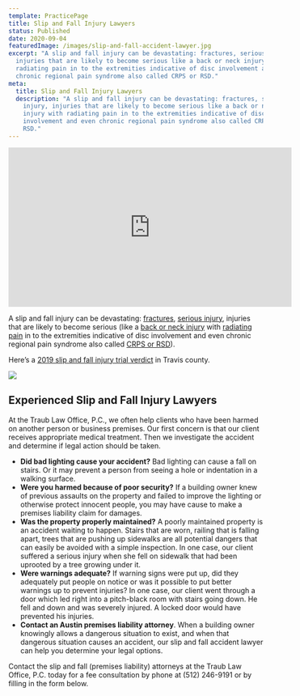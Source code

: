 ```yaml
---
template: PracticePage
title: Slip and Fall Injury Lawyers
status: Published
date: 2020-09-04
featuredImage: /images/slip-and-fall-accident-lawyer.jpg
excerpt: "A slip and fall injury can be devastating: fractures, serious injury,
  injuries that are likely to become serious like a back or neck injury with
  radiating pain in to the extremities indicative of disc involvement and even
  chronic regional pain syndrome also called CRPS or RSD."
meta:
  title: Slip and Fall Injury Lawyers
  description: "A slip and fall injury can be devastating: fractures, serious
    injury, injuries that are likely to become serious like a back or neck
    injury with radiating pain in to the extremities indicative of disc
    involvement and even chronic regional pain syndrome also called CRPS or
    RSD."
---
```

<iframe width="560" height="315" src="https://www.youtube.com/embed/yjXIi53L3E0" frameborder="0" allow="accelerometer; autoplay; encrypted-media; gyroscope; picture-in-picture" allowfullscreen></iframe>

<!--StartFragment-->

A slip and fall injury can be devastating: [fractures](/practice-areas/austin-broken-bone-injury-attorneys/), [serious injury](/practice-areas/serious-personal-injury/), injuries that are likely to become serious (like a [back or neck injury](/practice-areas/austin-back-injury-lawyers/) with [radiating pain](/radiating-pain/) in to the extremities indicative of disc involvement and even chronic regional pain syndrome also called [CRPS or RSD](/practice-areas/crps-attorney/)).

Here’s a [2019 slip and fall injury trial verdict](/case-results/trial-report-200k-verdict/) in Travis county.

<!--EndFragment-->

![](/images/stairs-slip.jpg)

<!--StartFragment-->

## Experienced Slip and Fall Injury Lawyers

At the Traub Law Office, P.C., we often help clients who have been harmed on another person or business premises. Our first concern is that our client receives appropriate medical treatment. Then we investigate the accident and determine if legal action should be taken.

* **Did bad lighting cause your accident?** Bad lighting can cause a fall on stairs. Or it may prevent a person from seeing a hole or indentation in a walking surface.
* **Were you harmed because of poor security?** If a building owner knew of previous assaults on the property and failed to improve the lighting or otherwise protect innocent people, you may have cause to make a premises liability claim for damages.
* **Was the property properly maintained?** A poorly maintained property is an accident waiting to happen. Stairs that are worn, railing that is falling apart, trees that are pushing up sidewalks are all potential dangers that can easily be avoided with a simple inspection. In one case, our client suffered a serious injury when she fell on sidewalk that had been uprooted by a tree growing under it.
* **Were warnings adequate?** If warning signs were put up, did they adequately put people on notice or was it possible to put better warnings up to prevent injuries? In one case, our client went through a door which led right into a pitch-black room with stairs going down. He fell and down and was severely injured. A locked door would have prevented his injuries.
* **Contact an Austin premises liability attorney**. When a building owner knowingly allows a dangerous situation to exist, and when that dangerous situation causes an accident, our slip and fall accident lawyer can help you determine your legal options.

Contact the slip and fall (premises liability) attorneys at the Traub Law Office, P.C. today for a fee consultation by phone at (512) 246-9191 or by filling in the form below.

<!--EndFragment-->